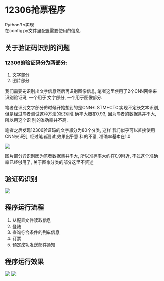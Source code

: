 # 12306抢票程序
Python3.x实现.<br>
在config.py文件里配置需要使用的信息.

## 关于验证码识别的问题
### 12306的验证码分为两部分:
1. 文字部分
2. 图片部分

我们需要先识别出文字信息然后再识别图像信息, 
笔者这里使用了2个CNN网络来识别验证码, 一个用于
文字部分, 一个用于图像部分.
    
笔者在识别文字部分的时候开始想到的是CNN+LSTM+CTC
实现不定长文本识别, 但是经过笔者测试这种方法的识别准
确率大概在0.93, 因为笔者的数据集并不大, 所以用这个识
别的准确率并不高.
    
笔者之后发现12306验证码的文字部分为80个分类, 这样
我们似乎可以直接使用CNN来识别, 经过笔者测试,效果出乎意
料的不错, 准确率基本在1.0
    
<img src="https://github.com/wudinaonao/12306_grab_ticket/blob/master/use/captcha_text.png">

图片部分的识别因为笔者数据集并不大, 所以准确率大约在0.9附近, 不过这个准确率已经够用了, 关于图像分类的部分这里不赘述.

## 验证码识别
<img src="https://github.com/wudinaonao/12306_grab_ticket/blob/master/use/mark_captcha.png?raw=true">

## 程序运行流程
1. 从配置文件读取信息
2. 登陆
3. 查询符合条件的列车信息
4. 订票
5. 预定成功发送邮件通知

## 程序运行效果

<img src="https://github.com/wudinaonao/12306_grab_ticket/blob/master/use/run.png?raw=true">
<img src="https://github.com/wudinaonao/12306_grab_ticket/blob/master/use/result.png?raw=true">
